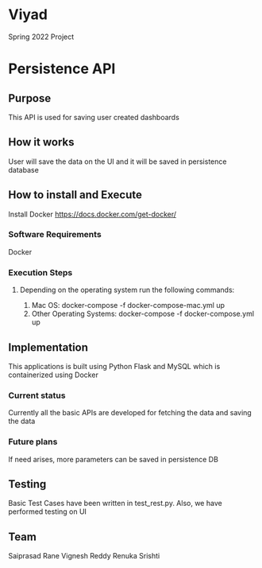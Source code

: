 # Viyad
Spring 2022 Project

# Persistence API

## Purpose

This API is used for saving user created dashboards

## How it works

User will save the data on the UI and it will be saved in persistence database 
 

## How to install and Execute

Install Docker
https://docs.docker.com/get-docker/

### Software Requirements
Docker

### Execution Steps

1. Depending on the operating system run the following commands:

    1. Mac OS: docker-compose -f docker-compose-mac.yml up
    2. Other Operating Systems: docker-compose -f docker-compose.yml up

## Implementation

This applications is built using Python Flask and MySQL which is containerized using Docker

### Current status
Currently all the basic APIs are developed for fetching the data and saving the data

### Future plans
If need arises, more parameters can be saved in persistence DB

## Testing
Basic Test Cases have been written in test_rest.py.
Also, we have performed testing on UI

## Team

Saiprasad Rane
Vignesh Reddy
Renuka Srishti